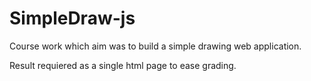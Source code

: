 # SimpleDraw-js
Course work which aim was to build a simple drawing web application.

Result requiered as a single html page to ease grading.
